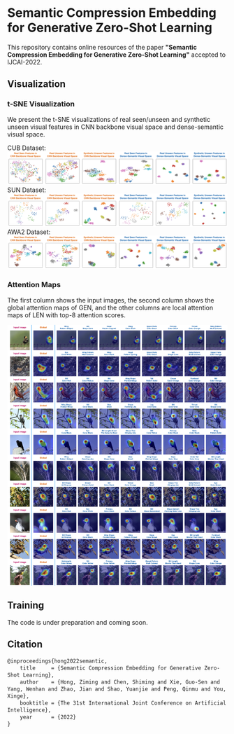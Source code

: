 # Semantic Compression Embedding for Generative Zero-Shot Learning

This repository contains online resources of the paper **"Semantic Compression Embedding for Generative Zero-Shot Learning"** accepted to IJCAI-2022.

## Visualization

### t-SNE Visualization

We present the t-SNE visualizations of real seen/unseen and synthetic unseen visual features in CNN backbone visual space and dense-semantic visual space. 

CUB Dataset:
![](figs/tsne_cub.png)
SUN Dataset:
![](figs/tsne_sun.png)
AWA2 Dataset:
![](figs/tsne_awa2.png)

### Attention Maps

The first column shows the input images, the second column shows the global attention maps of GEN, and the other columns are local attention maps of LEN with top-8 attention scores.

![](figs/atten_maps.png)


## Training

The code is under preparation and coming soon.

## Citation
```
@inproceedings{hong2022semantic,
    title     = {Semantic Compression Embedding for Generative Zero-Shot Learning},
    author    = {Hong, Ziming and Chen, Shiming and Xie, Guo-Sen and Yang, Wenhan and Zhao, Jian and Shao, Yuanjie and Peng, Qinmu and You, Xinge},
    booktitle = {The 31st International Joint Conference on Artificial Intelligence},
    year      = {2022}
}
```